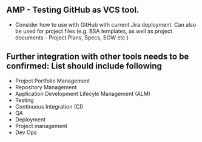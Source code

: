 
## AMP - Testing GitHub as VCS tool.
- Consider how to use with GitHub with current Jira deployment. Can also be used for project files (e.g. BSA templates, as well as project documents - Project Plans, Specs, SOW etc.)
## Further integration with other tools needs to be confirmed: List should include following
  - Project Portfolio Management 
  - Repository Management 
  - Application Development Lifecyle Management (ALM) 
  - Testing 
  - Continuous Integration (CI)
  - QA
  - Deployment 
  - Project management
  - Dev Ops
